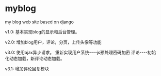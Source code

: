 # myblog

my blog web site based on django

v1.0: 基本实现blog的显示和后台管理。

v2.0: 增加blog用户，评论，分页，上传头像等功能

v3.0: 使用ajax异步请求。
      重新实现用户系统----js预处理密码加密
      评论----初始化动态加载，新评论动态加载。

v3.1: 增加评论回复模块
